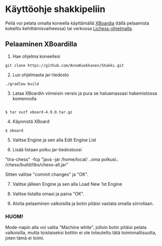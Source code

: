 # Käyttöohje shakkipeliin

Peliä voi pelata omalla koneella käyttämällä [XBoardia](https://www.gnu.org/software/xboard/) (tällä pelaamista kokeiltu 
kehittämisvaiheessa) tai verkossa [Lichess-ohjelmalla](https://lichess.org/).

## Pelaaminen XBoardilla

1. Hae ohjelma koneellesi
```
git clone https://github.com/AnnaKuokkanen/Shakki.git
```

2. Luo ohjelmasta jar-tiedosto
```
./gradlew build
```

3. Lataa XBoardin viimeisin versio ja pura se haluamassasi hakemistossa komennolla
```

$ tar xvzf xboard-4.9.0.tar.gz
```

4. Käynnistä XBoard
```
$ xboard 
```

5. Valitse Engine ja sen alla Edit Engine List

6. Lisää listaan polku jar-tiedostoosi

  "tira-chess" -fcp "java -jar /home/local/ ..oma polkusi.. /chess/build/libs/chess-all.jar"
  
Sitten valitse "commit changes" ja "OK".

7. Valitse jälleen Engine ja sen alla Load New 1st Engine

8. Valitse listalta omasi ja paina "OK". 

9. Aloita pelaaminen valkoisilla ja botin pitäisi vastata omalla siirrollaan.


### HUOM! 

Mode-napin alla voi valita "Machine white", jolloin botin pitäisi pelata valkoisilla, mutta toistaiseksi bottiin ei 
ole toteutettu tätä toiminnallisuutta, joten tämä ei toimi. 
